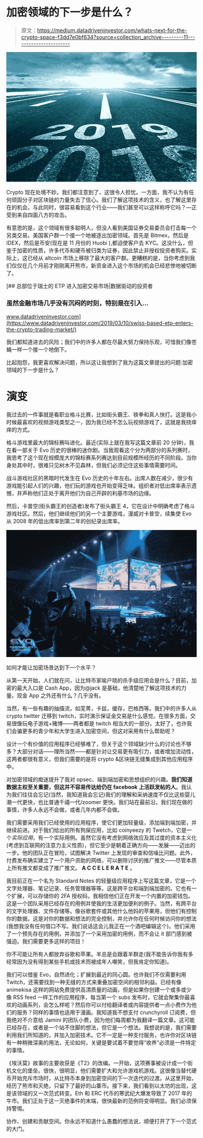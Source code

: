 # 加密领域的下一步是什么？

> 原文：<https://medium.datadriveninvestor.com/whats-next-for-the-crypto-space-f3dd7e0bf634?source=collection_archive---------11----------------------->

![](img/1bff0da1efc2cf03a5389d26397c1786.png)

Crypto 现在处境不妙。我们都注意到了，这很令人担忧。一方面，我不认为有任何顽固分子对区块链的力量失去了信心。我们了解这项技术的含义，也了解这里存在的机会。与此同时，很容易看到这个行业——我们甚至可以这样称呼它吗？—正受到来自四面八方的攻击。

有意思的是，这个领域有很多聪明人，但没人看到美国证券交易委员会打击每一个另类交易。美国客户群一个接一个地被逐出加密领域。首先是 Bitmex，然后是 IDEX，然后是币安(现在是 11 月份的 Huobi ),都迫使客户去 KYC。这没什么，但鉴于加密的性质，许多代币和硬币被归类为证券，因此禁止非授权投资者购买。实际上，这已经从 altcoin 市场上移除了最大的客户群。更糟糕的是，当你考虑到我们仅仅在几个月前才刚刚离开熊市，新资金进入这个市场的机会已经悲惨地被切断了。

[](https://www.datadriveninvestor.com/2019/03/10/swiss-based-etp-enters-the-crypto-trading-market/) [## 总部位于瑞士的 ETP 进入加密交易市场|数据驱动的投资者

### 虽然金融市场几乎没有沉闷的时刻，特别是在引入…

www.datadriveninvestor.com](https://www.datadriveninvestor.com/2019/03/10/swiss-based-etp-enters-the-crypto-trading-market/) 

我们都知道进去的风险；我们中的许多人都在尽最大努力保持乐观，可惜我们像苍蝇一样一个接一个地倒下。

比起抱怨，我更喜欢解决问题，所以这让我想到了我为这篇文章提出的问题:加密领域的下一步是什么？

# 演变

我过去的一件事就是看职业格斗比赛，比如街头霸王、铁拳和真人快打。这是我小时候最喜欢的视频游戏类型之一，因为我已经不怎么玩视频游戏了，这就是我挠痒痒的方式。

格斗游戏里最大的锦标赛叫进化。最近(实际上就在我写这篇文章前 20 分钟)，我在看一部关于 Evo 历史的很棒的迷你剧。当我观看这个分为两部分的系列赛时，我思考了这个现在规模庞大的锦标赛系列赛达到目前规模所经历的不同阶段。当你身处其中时，很难只见树木不见森林，但我们必须记住这些事情需要时间。

战斗游戏社区的黑暗时代发生在 Evo 历史的十年左右。出席人数在减少，很少有游戏能引起人们的兴趣，他们玩的游戏也开始变得乏味。组织者对低出席率表示遗憾，并声称他们正处于离开他们为自己开辟的利基市场的边缘。

然后，卡普空(街头霸王的创造者)发布了街头霸王 4，它在设计中明确考虑了格斗游戏社区。然后，他们继续他们的另一个主要游戏，漫威对卡普空，续集使 Evo 从 2008 年的低出席率到第二年的创纪录出席率。

![](img/ae26aea292d9ee379d95604acadd038e.png)

如何才能让加密场景达到下一个水平？

从第一天开始，人们就在问，让比特币家喻户晓的杀手级应用会是什么？目前，加密的最大入口是 Cash App，因为@jack 是基础，他清楚地了解这项技术的力量。现金 App 之外还有什么？几乎没有。

当然，有一些有趣的抽搐流，如芜菁，卡兹，缓存，巴格西等。我们中的许多人从 crypto twitter 迁移到 twitch，实时演示保证金交易是什么感觉。在很多方面，交易很像玩电子游戏+赌博——两者都是 twitch 相当大的一部分。太好了，也许我们会骗更多的青少年和大学生进入加密空间，但这对采用有什么帮助呢？

设计一个有价值的应用程序已经够难了，但关于这个领域缺少什么的讨论也不够多？大部分对话——理所当然——都是针对让交易更有吸引力，或者增加流动性，这两者都很有意义，但我们需要的是将 crypto &区块链无缝集成到其他应用程序中。

对加密领域的痴迷提升了我对 opsec、端到端加密和思想组织的兴趣。**我们知道数据主权至关重要，但这并不容易传达给仍在 facebook 上活跃发帖的人**。我认为我们往往会忘记(当然，我知道我会忘记)我们的理解和采纳速度不仅比这些婴儿潮一代更快，也比普通千禧一代/zoomer 更快。我们站在最前沿，我们现在做的事情，许多人永远不会做，或者几年内都不会做。

我们需要采用我们已经使用的应用程序，使它们更加轻量级，添加端到端加密，并继续前进。对于我们给出的所有狗屎应用，比如 coinyeezy 的 Twetch，它是一个*实际应用*，有一个实际用例。虽然它没有考虑到网络效应及其过度的资本主义化(考虑到互联网的注意力主义性质)，但它至少是朝着正确方向——发展——迈出的一步。他的团队正在冒险，试图解决 Twitter 上发现的审查和信噪比问题。此外，付费发布确实建立了一个用户资助的网络，可以删除讨厌的推广推文——尽管本质上所有推文都变成了推广推文。 **A C C E L E R A T E** 。

我目前正在一个名为 Standard Notes 的轻量级应用程序上写这篇文章，它是一个文字处理器、笔记记录、任务管理器等等。这是跨平台和端到端加密的。它也有一个扩展，可以存储你的 2FA 授权码，我相信他们正在开发一个内置的加密钱包。这是一个团队采用已经存在的用例并使我的生活更加便利的例子。当然，有跨平台的文字处理器、文件存储等。像谷歌套件或其他什么他妈的苹果用，但他们有控制你的数据。这是对你的数据和想法的完全控制，并允许你在任何时候访问你的想法(我想我没有任何借口不写。我们说话这会儿我正在一个酒吧编辑这个)。他们采用了一个预先存在的用例，并添加了一个采用加密的用例，而不会让 it 部门感到被强迫。我们需要更多这样的项目！

你不可能让所有人都放弃谷歌和苹果。羊总是会跟着羊群走(我不能告诉你我有多经常因为没有得到某些手机或技术而被成年人嘲笑，但我肯定你知道)。

我们可以借鉴 Evo，自然进化；扩展到最近的同心圆。也许我们不仅需要利用 Twitch，还需要找到一种无缝的方式来重叠加密空间的相邻利益。已经有像 animekisa 这样的网站免费提供高清质量的动画，但是如果你创建一个或多或少像 RSS feed 一样工作的应用程序，每当第一个 subs 发布时，它就会聚集你最喜欢的动画系列，会怎么样呢？然后你可以付给翻译者或内容提供者一点小费作为他们的服务？同样的事情也适用于漫画。我知道我不想支付 crunchyroll 订阅费，但我绝对不介意给 Jamini 的团队小费，因为他们每周都为我翻译一篇文章。这可能已经存在，或者是一个站不住脚的想法，但它是一个想法。我想说的是，我们需要利用我们所知道的，并加入加密技术。它不一定是一种支付服务，也许你对区块链有一种稍微深奥的用法，无论如何，关键是要试着不要觉得“收养”必须是一件特定的事情。

《埃沃莫》故事的主要收获是《T2》的改编。一开始，这项赛事被设计成一个街机文化的堡垒。很快，很明显，他们需要扩大和允许游戏机游戏。这很像当替代硬币开始充斥市场时，从比特币本身到加密空间的下一次迭代的过渡。从这里开始，经历了熊市和灭绝，只留下了最好的山寨币。接下来，我们看到以太坊的出现，这是该领域的又一次范式转变。Eth 和 ERC 代币的寒武纪大爆发导致了 2017 年的牛市。我们正处于这一灭绝事件的末端，很快最新的范例将变得明显。我们必须保持警惕。

协作、创建和贡献空间。你永远不知道什么愚蠢的想法说，顺便打开了下一个范式的大门。